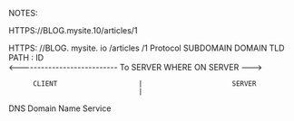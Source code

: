 NOTES:

HTTPS://BLOG.mysite.10/articles/1


HTTPS:     //BLOG.     mysite.    io      /articles       /1
Protocol  SUBDOMAIN    DOMAIN     TLD     PATH : ID       
<--------------------------- To SERVER    WHERE ON SERVER --->


          CLIENT                    |                      SERVER
                                    |
DNS
Domain Name Service
